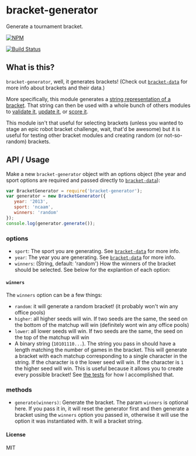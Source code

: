 bracket-generator
=================

Generate a tournament bracket.

[![NPM](https://nodei.co/npm/bracket-generator.png)](https://nodei.co/npm/bracket-generator/)

[![Build Status](https://travis-ci.org/bracketclub/bracket-generator.png?branch=master)](https://travis-ci.org/bracketclub/bracket-generator)


## What is this?
`bracket-generator`, well, it generates brackets! (Check out [`bracket-data`](https://github.com/bracketclub/bracket-data) for more info about brackets and their data.)

More specifically, this module generates a [string representation of a bracket](https://gist.github.com/lukekarrys/2028007#explanation). That string can then be used with a whole bunch of others modules to [validate it](https://github.com/bracketclub/bracket-validator), [update it](https://github.com/bracketclub/bracket-updater), or [score it](https://github.com/bracketclub/bracket-scorer).

This module isn't that useful for selecting brackets (unless you wanted to stage an epic robot bracket challenge, wait, that'd be awesome) but it is useful for testing other bracket modules and creating random (or not-so-random) brackets.

## API / Usage

Make a new `bracket-generator` object with an options object (the year and sport options are required and passed directly to [`bracket-data`](https://github.com/bracketclub/bracket-data#which-sports-does-it-have)):

```js
var BracketGenerator = require('bracket-generator');
var generator = new BracketGenerator({
   year: '2013',
   sport: 'ncaam',
   winners: 'random'
});
console.log(generator.generate());
```

### options

- `sport`: The sport you are generating. See [`bracket-data`](https://github.com/bracketclub/bracket-data#api) for more info.
- `year`: The year you are generating. See [`bracket-data`](https://github.com/bracketclub/bracket-data#api) for more info.
- `winners`: (String, default: 'random') How the winners of the bracket should be selected. See below for the explantion of each option:

#### `winners`

The `winners` option can be a few things:

- `random`: it will generate a random bracket! (it probably won't win any office pools)
- `higher`: all higher seeds will win. If two seeds are the same, the seed on the bottom of the matchup will win (definitely wont win any office pools)
- `lower`: all lower seeds will win. If two seeds are the same, the seed on the top of the matchup will win
- A binary string (`10101110...`). The string you pass in should have a length matching the number of games in the bracket. This will generate a bracket with each matchup corresponding to a single character in the string. If the character is `0` the lower seed will win. If the character is `1` the higher seed will win. This is useful because it allows you to create every possible bracket! See [the tests](https://github.com/bracketclub/bracket-generator/blob/master/test/test.js#L15-L26) for how I accomplished that.

### methods

- `generate(winners)`: Generate the bracket. The param `winners` is optional here. If you pass it in, it will reset the generator first and then generate a bracket using the `winners` option you passed in, otherwise it will use the option it was instantiated with. It will a bracket string.

#### License

MIT
